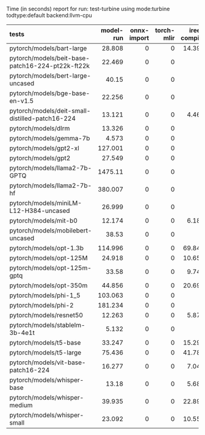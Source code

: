 Time (in seconds) report for run: test-turbine using mode:turbine todtype:default backend:llvm-cpu

| tests                                            |   model-run |   onnx-import |   torch-mlir |   iree-compile |   inference |
|:-------------------------------------------------|------------:|--------------:|-------------:|---------------:|------------:|
| pytorch/models/bart-large                        |      28.808 |             0 |            0 |         14.391 |      21.057 |
| pytorch/models/beit-base-patch16-224-pt22k-ft22k |      22.469 |             0 |            0 |          0     |       0     |
| pytorch/models/bert-large-uncased                |      40.15  |             0 |            0 |          0     |       0     |
| pytorch/models/bge-base-en-v1.5                  |      22.256 |             0 |            0 |          0     |       0     |
| pytorch/models/deit-small-distilled-patch16-224  |      13.121 |             0 |            0 |          4.462 |       0.487 |
| pytorch/models/dlrm                              |      13.326 |             0 |            0 |          0     |       0     |
| pytorch/models/gemma-7b                          |       4.573 |             0 |            0 |          0     |       0     |
| pytorch/models/gpt2-xl                           |     127.001 |             0 |            0 |          0     |       0     |
| pytorch/models/gpt2                              |      27.549 |             0 |            0 |          0     |       0     |
| pytorch/models/llama2-7b-GPTQ                    |    1475.11  |             0 |            0 |          0     |       0     |
| pytorch/models/llama2-7b-hf                      |     380.007 |             0 |            0 |          0     |       0     |
| pytorch/models/miniLM-L12-H384-uncased           |      26.999 |             0 |            0 |          0     |       0     |
| pytorch/models/mit-b0                            |      12.174 |             0 |            0 |          6.187 |       0.474 |
| pytorch/models/mobilebert-uncased                |      38.53  |             0 |            0 |          0     |       0     |
| pytorch/models/opt-1.3b                          |     114.996 |             0 |            0 |         69.846 |      22.212 |
| pytorch/models/opt-125M                          |      24.918 |             0 |            0 |         10.657 |      12.029 |
| pytorch/models/opt-125m-gptq                     |      33.58  |             0 |            0 |          9.744 |      18.812 |
| pytorch/models/opt-350m                          |      44.856 |             0 |            0 |         20.695 |      14.162 |
| pytorch/models/phi-1_5                           |     103.063 |             0 |            0 |          0     |       0     |
| pytorch/models/phi-2                             |     181.234 |             0 |            0 |          0     |       0     |
| pytorch/models/resnet50                          |      12.263 |             0 |            0 |          5.875 |       0.451 |
| pytorch/models/stablelm-3b-4e1t                  |       5.132 |             0 |            0 |          0     |       0     |
| pytorch/models/t5-base                           |      33.247 |             0 |            0 |         15.298 |      20.873 |
| pytorch/models/t5-large                          |      75.436 |             0 |            0 |         41.783 |      44.472 |
| pytorch/models/vit-base-patch16-224              |      16.277 |             0 |            0 |          7.047 |       1.52  |
| pytorch/models/whisper-base                      |      13.18  |             0 |            0 |          5.681 |      16.892 |
| pytorch/models/whisper-medium                    |      39.935 |             0 |            0 |         22.893 |      26.424 |
| pytorch/models/whisper-small                     |      23.092 |             0 |            0 |         10.557 |      25.087 |
